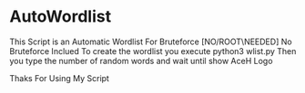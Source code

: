 # AutoWordlist
This Script is an Automatic Wordlist For Bruteforce [NO/ROOT\NEEDED]
No Bruteforce Inclued
To create the wordlist you execute python3 wlist.py
Then you type the number of random words and wait until show AceH Logo

Thaks For Using My Script
